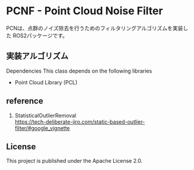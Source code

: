 # PCNF - Point Cloud Noise Filter
PCNは、点群のノイズ除去を行うためのフィルタリングアルゴリズムを実装した
ROS2パッケージです。

## 実装アルゴリズム

Dependencies
This class depends on the following libraries
- Point Cloud Library (PCL)

## reference
1. StatisticalOutlierRemoval  
https://tech-deliberate-jiro.com/static-based-outlier-filter/#google_vignette

## License
This project is published under the Apache License 2.0.


